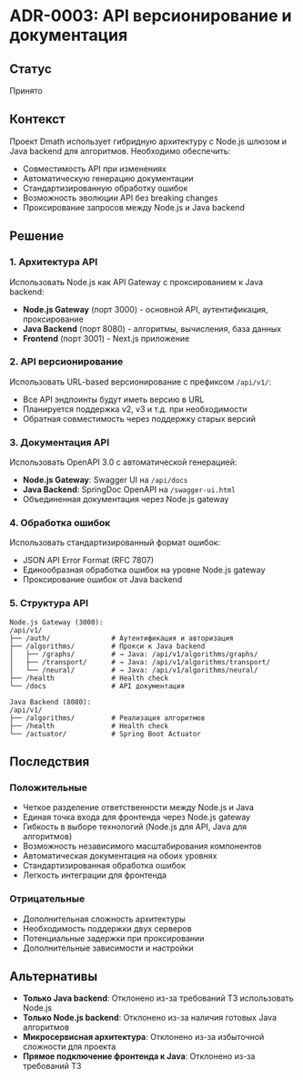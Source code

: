 # ADR-0003: API версионирование и документация

## Статус
Принято

## Контекст
Проект Dmath использует гибридную архитектуру с Node.js шлюзом и Java backend для алгоритмов. Необходимо обеспечить:
- Совместимость API при изменениях
- Автоматическую генерацию документации
- Стандартизированную обработку ошибок
- Возможность эволюции API без breaking changes
- Проксирование запросов между Node.js и Java backend

## Решение

### 1. Архитектура API
Использовать Node.js как API Gateway с проксированием к Java backend:
- **Node.js Gateway** (порт 3000) - основной API, аутентификация, проксирование
- **Java Backend** (порт 8080) - алгоритмы, вычисления, база данных
- **Frontend** (порт 3001) - Next.js приложение

### 2. API версионирование
Использовать URL-based версионирование с префиксом `/api/v1/`:
- Все API эндпоинты будут иметь версию в URL
- Планируется поддержка v2, v3 и т.д. при необходимости
- Обратная совместимость через поддержку старых версий

### 3. Документация API
Использовать OpenAPI 3.0 с автоматической генерацией:
- **Node.js Gateway**: Swagger UI на `/api/docs`
- **Java Backend**: SpringDoc OpenAPI на `/swagger-ui.html`
- Объединенная документация через Node.js gateway

### 4. Обработка ошибок
Использовать стандартизированный формат ошибок:
- JSON API Error Format (RFC 7807)
- Единообразная обработка ошибок на уровне Node.js gateway
- Проксирование ошибок от Java backend

### 5. Структура API
```
Node.js Gateway (3000):
/api/v1/
├── /auth/               # Аутентификация и авторизация
├── /algorithms/         # Прокси к Java backend
│   ├── /graphs/         # → Java: /api/v1/algorithms/graphs/
│   ├── /transport/      # → Java: /api/v1/algorithms/transport/
│   └── /neural/         # → Java: /api/v1/algorithms/neural/
├── /health              # Health check
└── /docs                # API документация

Java Backend (8080):
/api/v1/
├── /algorithms/         # Реализация алгоритмов
├── /health              # Health check
└── /actuator/           # Spring Boot Actuator
```

## Последствия

### Положительные
- Четкое разделение ответственности между Node.js и Java
- Единая точка входа для фронтенда через Node.js gateway
- Гибкость в выборе технологий (Node.js для API, Java для алгоритмов)
- Возможность независимого масштабирования компонентов
- Автоматическая документация на обоих уровнях
- Стандартизированная обработка ошибок
- Легкость интеграции для фронтенда

### Отрицательные
- Дополнительная сложность архитектуры
- Необходимость поддержки двух серверов
- Потенциальные задержки при проксировании
- Дополнительные зависимости и настройки

## Альтернативы
- **Только Java backend**: Отклонено из-за требований ТЗ использовать Node.js
- **Только Node.js backend**: Отклонено из-за наличия готовых Java алгоритмов
- **Микросервисная архитектура**: Отклонено из-за избыточной сложности для проекта
- **Прямое подключение фронтенда к Java**: Отклонено из-за требований ТЗ
